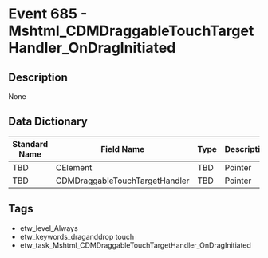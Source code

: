 # Event 685 - Mshtml_CDMDraggableTouchTargetHandler_OnDragInitiated

## Description
None

## Data Dictionary
|Standard Name|Field Name|Type|Description|Sample Value|
|---|---|---|---|---|
|TBD|CElement|TBD|Pointer|None|None|
|TBD|CDMDraggableTouchTargetHandler|TBD|Pointer|None|None|

## Tags
* etw_level_Always
* etw_keywords_draganddrop touch
* etw_task_Mshtml_CDMDraggableTouchTargetHandler_OnDragInitiated